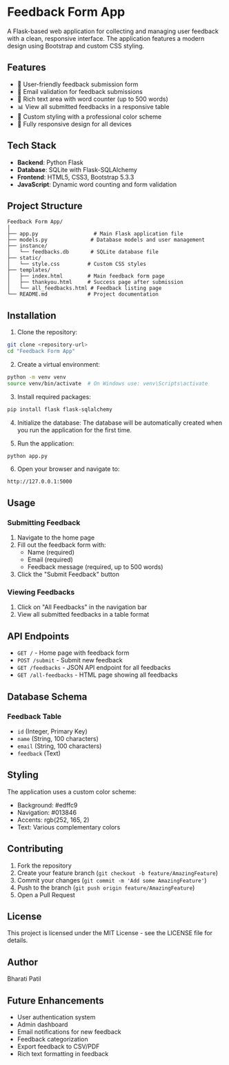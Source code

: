# Feedback Form App

A Flask-based web application for collecting and managing user feedback with a clean, responsive interface. The application features a modern design using Bootstrap and custom CSS styling.

## Features

- 🎯 User-friendly feedback submission form
- 📧 Email validation for feedback submissions
- 📝 Rich text area with word counter (up to 500 words)
- 📊 View all submitted feedbacks in a responsive table
- 🎨 Custom styling with a professional color scheme
- 📱 Fully responsive design for all devices

## Tech Stack

- **Backend**: Python Flask
- **Database**: SQLite with Flask-SQLAlchemy
- **Frontend**: HTML5, CSS3, Bootstrap 5.3.3
- **JavaScript**: Dynamic word counting and form validation

## Project Structure

```
Feedback Form App/
│
├── app.py                  # Main Flask application file
├── models.py              # Database models and user management
├── instance/
│   └── feedbacks.db       # SQLite database file
├── static/
│   └── style.css         # Custom CSS styles
├── templates/
│   ├── index.html        # Main feedback form page
│   ├── thankyou.html     # Success page after submission
│   └── all_feedbacks.html # Feedback listing page
└── README.md             # Project documentation
```

## Installation

1. Clone the repository:
```bash
git clone <repository-url>
cd "Feedback Form App"
```

2. Create a virtual environment:
```bash
python -m venv venv
source venv/bin/activate  # On Windows use: venv\Scripts\activate
```

3. Install required packages:
```bash
pip install flask flask-sqlalchemy
```

4. Initialize the database:
The database will be automatically created when you run the application for the first time.

5. Run the application:
```bash
python app.py
```

6. Open your browser and navigate to:
```
http://127.0.0.1:5000
```

## Usage

### Submitting Feedback
1. Navigate to the home page
2. Fill out the feedback form with:
   - Name (required)
   - Email (required)
   - Feedback message (required, up to 500 words)
3. Click the "Submit Feedback" button

### Viewing Feedbacks
1. Click on "All Feedbacks" in the navigation bar
2. View all submitted feedbacks in a table format

## API Endpoints

- `GET /` - Home page with feedback form
- `POST /submit` - Submit new feedback
- `GET /feedbacks` - JSON API endpoint for all feedbacks
- `GET /all-feedbacks` - HTML page showing all feedbacks

## Database Schema

### Feedback Table
- `id` (Integer, Primary Key)
- `name` (String, 100 characters)
- `email` (String, 100 characters)
- `feedback` (Text)

## Styling

The application uses a custom color scheme:
- Background: #edffc9
- Navigation: #013846
- Accents: rgb(252, 165, 2)
- Text: Various complementary colors

## Contributing

1. Fork the repository
2. Create your feature branch (`git checkout -b feature/AmazingFeature`)
3. Commit your changes (`git commit -m 'Add some AmazingFeature'`)
4. Push to the branch (`git push origin feature/AmazingFeature`)
5. Open a Pull Request

## License

This project is licensed under the MIT License - see the LICENSE file for details.

## Author

Bharati Patil

## Future Enhancements

- User authentication system
- Admin dashboard
- Email notifications for new feedback
- Feedback categorization
- Export feedback to CSV/PDF
- Rich text formatting in feedback